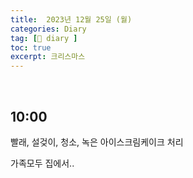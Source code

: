 ```yaml
---
title:  2023년 12월 25일 (월)
categories: Diary
tag: [📒 diary ]
toc: true
excerpt: 크리스마스
---
```

​
## 10:00

빨래, 설겆이, 청소, 녹은 아이스크림케이크 처리

가족모두 집에서..

<br><br><br>
